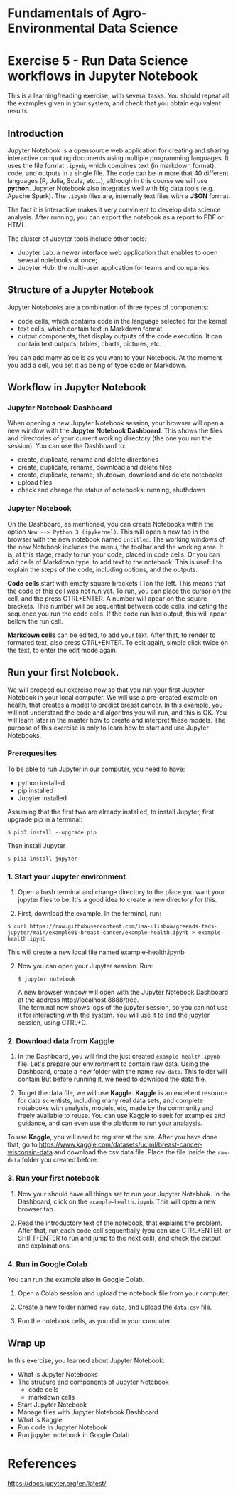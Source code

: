 # Fundamentals of Agro-Environmental Data Science

# Exercise 5 - Run Data Science workflows in Jupyter Notebook 

This is a learning/reading exercise, with several tasks. You should repeat all 
the examples given in your system, and check that you obtain equivalent results.

## Introduction

Jupyter Notebook is a opensource web application for creating and sharing interactive
computing documents using multiple programming languages. It uses the file format
`.ipynb`, which combines text (in markdown format), code, and outputs in a single 
file. The code can be in more that 40 different languages (R, Julia, Scala, etc...), 
although in this course we will use **python**. Jupyter Notebook also integrates 
well with big data tools (e.g. Apache Spark). The `.ipynb` files are, internally text files with a **JSON** format.

The fact it is interactive makes it very convinient to develop data science analysis.
After running, you can export the notebook as a report to PDF or HTML.

The cluster of Jupyter tools include other tools:
- Jupyter Lab: a newer interface web application that enables to open several notebooks 
at once;
- Jupyter Hub: the multi-user application for teams and companies.

## Structure of a Jupyter Notebook

Jupyter Notebooks are a combination of three types of components:
- code cells, which contains code in the language selected for the kernel
- text cells, which contain text in Markdown format
- output components, that display outputs of the code execution. It can contain 
text outputs, tables, charts, pictures, etc.

You can add many as cells as you want to your Notebook. At the moment you add a cell, you set it as being of type code or Markdown.

## Workflow in Jupyter Notebook

### Jupyter Notebook Dashboard
When opening a new Jupyter Notebook session, your browser will open a new window 
with the **Jupyter Notebook Dashboard**. This shows the files and directories of your 
current working directory (the one you run the session). You can use the Dashboard to:
- create, duplicate, rename and delete directories
- create, duplicate, rename, download and delete files
- create, duplicate, rename, shutdown, download and delete notebooks
- upload files
- check and change the status of notebooks: running, shuthdown

### Jupyter Notebook

On the Dashboard, as mentioned, you can create Notebooks withh the option 
`New --> Python 3 (ipykernel)`. This will open a new tab in the browser with the 
new notebook named `Untitled`. The working windows of the new Notebook includes 
the menu, the toolbar and the working area. It is, at this stage, ready to run 
your code, placed in code cells. Or you can add cells of Markdown type, to add 
text to the notebook. This is useful to explain the steps of the code, including 
options, and the outputs.

**Code cells** start with empty square brackets `[]`on the left. This means that the 
code of this cell was not run yet. To run, you can place the cursor on the cell, 
and the press CTRL+ENTER. A number will apear on the square brackets. This number
will be sequential between code cells, indicating the sequence you run the code
cells. If the code run has output, this will apear bellow the run cell.

**Markdown cells** can be edited, to add your text. After that, to render to formated
text, also press CTRL+ENTER. To edit again, simple click twice on the text, to 
enter the edit mode again.

## Run your first Notebook. 

We will proceed our exercise now so that you run your first Jupyter Notebook in 
your local computer. We will use a pre-created example on health, that creates a model to predict breast cancer. In this example, you will not understand the code
and algoritms you will run, and this is OK. You will learn later in the master
how to create and interpret these models. The purpose of this exercise is only
to learn how to start and use Jupyter Notebooks.

### Prerequesites

To be able to run Jupyter in our computer, you need to have:
- python installed
- pip installed
- Jupyter installed

Assuming that the first two are already installed, to install Jupyter, first 
upgrade pip in a terminal:
```
$ pip3 install --upgrade pip
```
Then install Jupyter
```
$ pip3 install jupyter
```

### 1. Start your Jupyter environment

1. Open a bash terminal and change directory to the place you want your jupyter
files to be. It's a good idea to create a new directory for this.

2. First, download the example. In the terminal, run:
```
$ curl https://raw.githubusercontent.com/isa-ulisboa/greends-fads-jupyter/main/example01-breast-cancer/example-health.ipynb > example-health.ipynb
```
This will create a new local file named example-health.ipynb

2. Now you can open your Jupyter session. Run:
   ```
   $ jupyter notebook
   ```
   A new browser window will open with the Jupyter Notebook Dashboard at the address
http://localhost:8888/tree.  
The terminal now shows logs of the jupyter session, so you can not use it for 
interacting with the system. You will use it to end the jupyter session, using CTRL+C.

### 2. Download data from Kaggle

1. In the Dashboard, you will find the just created `example-health.ipynb` file.
Let's prepare our environment to contain raw data. Using the Dashboard, create a
new folder with the name `raw-data`. This folder will contain  But before 
running it, we need to download the data file. 

2. To get the data file, we will use **Kaggle**. **Kaggle** is an excellent 
resource for data scientists, including many real data sets, and complete notebooks
with analysis, models, etc, made by the community and freely available to reuse.
You can use Kaggle to seek for examples and guidance, and can even use the platform
to run your analaysis.

To use **Kaggle**, you will need to register at the sire. After you have done that, go to
https://www.kaggle.com/datasets/uciml/breast-cancer-wisconsin-data and download 
the csv data file. Place the file inside the `raw-data` folder you created before. 


### 3. Run your first notebook

1. Now your should have all things set to run your Jupyter Notebbok. In the Dashboard,
click on the `example-health.ipynb`. This will open a new browser tab.

2. Read the introductory text of the notebook, that explains the problem. After 
that, run each code cell sequentially (you can use CTRL+ENTER, or SHIFT+ENTER to 
run and jump to the next cell), and check the output and explainations.

### 4. Run in Google Colab

You can run the example also in Google Colab.

1. Open a Colab session and upload the notebook file from your computer.

2. Create a new folder named `raw-data`, and upload the `data.csv` file.

3. Run the notebook cells, as you did in your computer.

## Wrap up
In this exercise, you learned about Jupyter Notebook:
- What is Jupyter Notebooks
- The strucure and components of Jupyter Notebook
  - code cells
  - markdown cells
- Start Jupyter Notebook
- Manage files with Jupyter Notebook Dashboard
- What is Kaggle 
- Run code in Jupyter Notebook
- Run jupyter notebook in Google Colab

# References
https://docs.jupyter.org/en/latest/  









